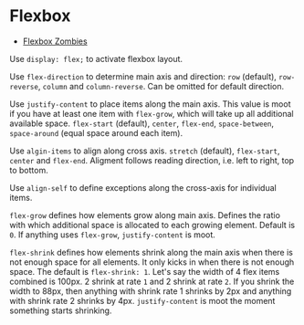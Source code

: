 # Flexbox

- [Flexbox Zombies](https://mastery.games/flexboxzombies/)

Use `display: flex;` to activate flexbox layout.

Use `flex-direction` to determine main axis and direction: `row` (default),
`row-reverse`, `column` and `column-reverse`. Can be omitted for default
direction.

Use `justify-content` to place items along the main axis. This value is moot if
you have at least one item with `flex-grow`, which will take up all additional
available space. `flex-start` (default), `center`, `flex-end`, `space-between`,
`space-around` (equal space around each item).

Use `algin-items` to align along cross axis. `stretch` (default), `flex-start`,
`center` and `flex-end`. Aligment follows reading direction, i.e. left to right,
top to bottom.

Use `align-self` to define exceptions along the cross-axis for individual items.

`flex-grow` defines how elements grow along main axis. Defines the ratio with
which additional space is allocated to each growing element. Default is `0`. If
anything uses `flex-grow`, `justify-content` is moot.

`flex-shrink` defines how elements shrink along the main axis when there is not
enough space for all elements. It only kicks in when there is not enough space.
The default is `flex-shrink: 1`. Let's say the width of 4 flex items combined is
100px. 2 shrink at rate `1` and 2 shrink at rate `2`. If you shrink the width to
88px, then anything with shrink rate 1 shrinks by 2px and anything with shrink
rate 2 shrinks by 4px. `justify-content` is moot the moment something starts
shrinking.
